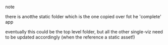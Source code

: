 note

there is anotthe static folder which is the one copied over fot he 'complete' app

eventually this could be the top level folder, but all the other single-viz need to be updated accordingly (when the reference a static asset!)

